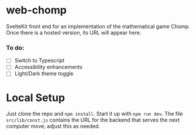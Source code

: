 # web-chomp
SvelteKit front end for an implementation of the mathematical game Chomp. Once there is a hosted version, its URL will appear here.

### To do:
- [ ] Switch to Typescript
- [ ] Accessibility enhancements
- [ ] Light/Dark theme toggle

# Local Setup

Just clone the repo and `npm install`. Start it up with `npm run dev`. The file `src/lib/const.js` contains the URL for the backend that serves the next computer move; adjust this as needed.
